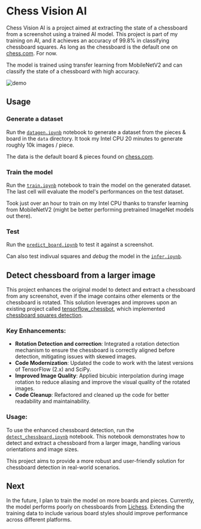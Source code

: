 # Chess Vision AI

Chess Vision AI is a project aimed at extracting the state of a chessboard from a screenshot using a trained AI model. This project is part of my training on AI, and it achieves an accuracy of 99.8% in classifying chessboard squares. As long as the chessboard is the default one on [chess.com](https://chess.com). For now.

The model is trained using transfer learning from MobileNetV2 and can classify the state of a chessboard with high accuracy.

![demo](https://i.imgur.com/tf9xkNL.png)

## Usage

### Generate a dataset

Run the [`datagen.ipynb`](https://github.com/Coriou/ChessVisionAI/blob/main/datagen.ipynb) notebook to generate a dataset from the pieces & board in the `data` directory. It took my Intel CPU 20 minutes to generate roughly 10k images / piece.

The data is the default board & pieces found on [chess.com](https://chess.com).

### Train the model

Run the [`train.ipynb`](https://github.com/Coriou/ChessVisionAI/blob/main/train.ipynb) notebook to train the model on the generated dataset. The last cell will evaluate the model's performances on the test dataset.

Took just over an hour to train on my Intel CPU thanks to transfer learning from MobileNetV2 (might be better performing pretrained ImageNet models out there).

### Test

Run the [`predict_board.ipynb`](https://github.com/Coriou/ChessVisionAI/blob/main/predict_board.ipynb) to test it against a screenshot.

Can also test indivual squares and _debug_ the model in the [`infer.ipynb`](https://github.com/Coriou/ChessVisionAI/blob/main/infer.ipynb).

## Detect chessboard from a larger image

This project enhances the original model to detect and extract a chessboard from any screenshot, even if the image contains other elements or the chessboard is rotated. This solution leverages and improves upon an existing project called [tensorflow_chessbot](https://github.com/Elucidation/tensorflow_chessbot), which implemented [chessboard squares detection](https://github.com/Elucidation/tensorflow_chessbot/blob/master/tensorflow_compvision.ipynb).

### Key Enhancements:

- **Rotation Detection and correction**: Integrated a rotation detection mechanism to ensure the chessboard is correctly aligned before detection, mitigating issues with skewed images.
- **Code Modernization**: Updated the code to work with the latest versions of TensorFlow (2.x) and SciPy.
- **Improved Image Quality**: Applied bicubic interpolation during image rotation to reduce aliasing and improve the visual quality of the rotated images.
- **Code Cleanup**: Refactored and cleaned up the code for better readability and maintainability.

### Usage:

To use the enhanced chessboard detection, run the [`detect_chessboard.ipynb`](https://github.com/Coriou/ChessVisionAI/blob/main/detect_chessboard.ipynb) notebook. This notebook demonstrates how to detect and extract a chessboard from a larger image, handling various orientations and image sizes.

This project aims to provide a more robust and user-friendly solution for chessboard detection in real-world scenarios.

## Next

In the future, I plan to train the model on more boards and pieces. Currently, the model performs poorly on chessboards from [Lichess](https://lichess.org). Extending the training data to include various board styles should improve performance across different platforms.
